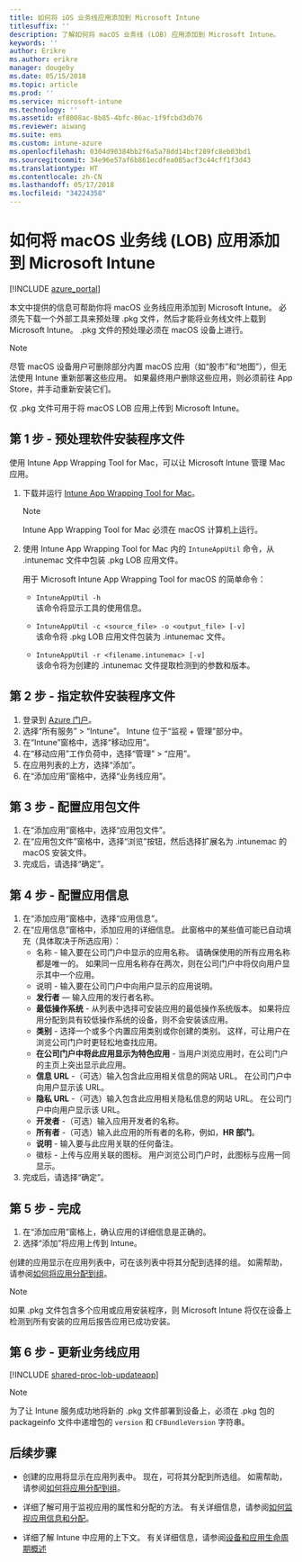 ```yaml
---
title: 如何将 iOS 业务线应用添加到 Microsoft Intune
titlesuffix: ''
description: 了解如何将 macOS 业务线 (LOB) 应用添加到 Microsoft Intune。
keywords: ''
author: Erikre
ms.author: erikre
manager: dougeby
ms.date: 05/15/2018
ms.topic: article
ms.prod: ''
ms.service: microsoft-intune
ms.technology: ''
ms.assetid: ef8008ac-8b85-4bfc-86ac-1f9fcbd3db76
ms.reviewer: aiwang
ms.suite: ems
ms.custom: intune-azure
ms.openlocfilehash: 0304d90384bb2f6a5a78dd14bcf289fc8eb03bd1
ms.sourcegitcommit: 34e96e57af6b861ecdfea085acf3c44cff1f3d43
ms.translationtype: HT
ms.contentlocale: zh-CN
ms.lasthandoff: 05/17/2018
ms.locfileid: "34224358"
---
```

# <a name="how-to-add-macos-line-of-business-lob-apps-to-microsoft-intune"></a>如何将 macOS 业务线 (LOB) 应用添加到 Microsoft Intune

[!INCLUDE [azure_portal](./includes/azure_portal.md)]

本文中提供的信息可帮助你将 macOS 业务线应用添加到 Microsoft Intune。 必须先下载一个外部工具来预处理 .pkg 文件，然后才能将业务线文件上载到 Microsoft Intune。 .pkg 文件的预处理必须在 macOS 设备上进行。

>[!NOTE]
>尽管 macOS 设备用户可删除部分内置 macOS 应用（如“股市”和“地图”），但无法使用 Intune 重新部署这些应用。 如果最终用户删除这些应用，则必须前往 App Store，并手动重新安装它们。
>
>仅 .pkg 文件可用于将 macOS LOB 应用上传到 Microsoft Intune。 

## <a name="step-1---pre-process-your-software-setup-file"></a>第 1 步 - 预处理软件安装程序文件

使用 Intune App Wrapping Tool for Mac，可以让 Microsoft Intune 管理 Mac 应用。

1. 下载并运行 [Intune App Wrapping Tool for Mac](https://github.com/msintuneappsdk/intune-app-wrapping-tool-mac)。

    > [!NOTE]
    > Intune App Wrapping Tool for Mac 必须在 macOS 计算机上运行。

2. 使用 Intune App Wrapping Tool for Mac 内的 `IntuneAppUtil` 命令，从 .intunemac 文件中包装 .pkg LOB 应用文件。<br>

    用于 Microsoft Intune App Wrapping Tool for macOS 的简单命令：
    
    - `IntuneAppUtil -h`<br>
    该命令将显示工具的使用信息。
    
    - `IntuneAppUtil -c <source_file> -o <output_file> [-v]`<br>
    该命令将 .pkg  LOB 应用文件包装为 .intunemac 文件。
    
    - `IntuneAppUtil -r <filename.intunemac> [-v]`<br>
    该命令将为创建的 .intunemac 文件提取检测到的参数和版本。

## <a name="step-2---specify-the-software-setup-file"></a>第 2 步 - 指定软件安装程序文件

1. 登录到 [Azure 门户](https://portal.azure.com)。
2. 选择“所有服务” > “Intune”。 Intune 位于“监视 + 管理”部分中。
3. 在“Intune”窗格中，选择“移动应用”。
4. 在“移动应用”工作负荷中，选择“管理” > “应用”。
5. 在应用列表的上方，选择“添加”。
6. 在“添加应用”窗格中，选择“业务线应用”。

## <a name="step-3---configure-the-app-package-file"></a>第 3 步 - 配置应用包文件

1. 在“添加应用”窗格中，选择“应用包文件”。
2. 在“应用包文件”窗格中，选择“浏览”按钮，然后选择扩展名为 .intunemac 的 macOS 安装文件。
3. 完成后，请选择“确定”。


## <a name="step-4---configure-app-information"></a>第 4 步 - 配置应用信息

1. 在“添加应用”窗格中，选择“应用信息”。
2. 在“应用信息”窗格中，添加应用的详细信息。 此窗格中的某些值可能已自动填充（具体取决于所选应用）：
    - 名称 - 输入要在公司门户中显示的应用名称。 请确保使用的所有应用名称都是唯一的。 如果同一应用名称存在两次，则在公司门户中将仅向用户显示其中一个应用。
    - 说明 - 输入要在公司门户中向用户显示的应用说明。
    - **发行者** — 输入应用的发行者名称。
    - **最低操作系统** - 从列表中选择可安装应用的最低操作系统版本。 如果将应用分配到具有较低操作系统的设备，则不会安装该应用。
    - **类别** - 选择一个或多个内置应用类别或你创建的类别。 这样，可让用户在浏览公司门户时更轻松地查找应用。
    - **在公司门户中将此应用显示为特色应用** - 当用户浏览应用时，在公司门户的主页上突出显示此应用。
    - **信息 URL** -（可选）输入包含此应用相关信息的网站 URL。 在公司门户中向用户显示该 URL。
    - **隐私 URL** -（可选）输入包含此应用相关隐私信息的网站 URL。 在公司门户中向用户显示该 URL。
    - **开发者** -（可选）输入应用开发者的名称。
    - **所有者** -（可选）输入此应用的所有者的名称，例如，**HR 部门**。
    - **说明** - 输入要与此应用关联的任何备注。
    - 徽标 - 上传与应用关联的图标。 用户浏览公司门户时，此图标与应用一同显示。
3. 完成后，请选择“确定”。

## <a name="step-5---finish-up"></a>第 5 步 - 完成

1. 在“添加应用”窗格上，确认应用的详细信息是正确的。
2. 选择“添加”将应用上传到 Intune。

创建的应用显示在应用列表中，可在该列表中将其分配到选择的组。 如需帮助，请参阅[如何将应用分配到组](apps-deploy.md)。

> [!NOTE]
> 如果 .pkg 文件包含多个应用或应用安装程序，则 Microsoft Intune 将仅在设备上检测到所有安装的应用后报告应用已成功安装。

## <a name="step-6---update-a-line-of-business-app"></a>第 6 步 - 更新业务线应用

[!INCLUDE [shared-proc-lob-updateapp](./includes/shared-proc-lob-updateapp.md)]

> [!NOTE]
> 为了让 Intune 服务成功地将新的 .pkg 文件部署到设备上，必须在 .pkg 包的 packageinfo 文件中递增包的 `version` 和 `CFBundleVersion` 字符串。

## <a name="next-steps"></a>后续步骤

- 创建的应用将显示在应用列表中。 现在，可将其分配到所选组。 如需帮助，请参阅[如何将应用分配到组](apps-deploy.md)。

- 详细了解可用于监视应用的属性和分配的方法。 有关详细信息，请参阅[如何监视应用信息和分配](apps-monitor.md)。

- 详细了解 Intune 中应用的上下文。 有关详细信息，请参阅[设备和应用生命周期概述](introduction-device-app-lifecycles.md)
